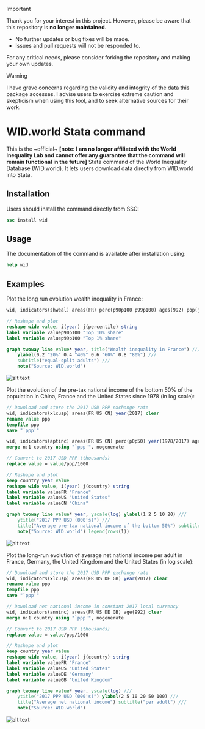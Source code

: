 > [!IMPORTANT]
> 
> Thank you for your interest in this project. However, please be aware that this repository is **no longer maintained**.
> 
> - No further updates or bug fixes will be made.
> - Issues and pull requests will not be responded to.
>   
> For any critical needs, please consider forking the repository and making your own updates.

> [!WARNING]
> 
> I have grave concerns regarding the validity and integrity of the data this package accesses.
> I advise users to exercise extreme caution and skepticism when using this tool, and to seek alternative sources for their work.

# WID.world Stata command

This is the ~official~ **[note: I am no longer affiliated with the World Inequality Lab and cannot offer any guarantee that the command will remain functional in the future]** Stata command of the World Inequality Database (WID.world). It lets users download data directly from WID.world into Stata.

## Installation

Users should install the command directly from SSC:
```stata
ssc install wid
```

## Usage

The documentation of the command is available after installation using:
```stata
help wid
```

## Examples

Plot the long run evolution wealth inequality in France:
```stata
wid, indicators(shweal) areas(FR) perc(p90p100 p99p100) ages(992) pop(j) clear

// Reshape and plot
reshape wide value, i(year) j(percentile) string
label variable valuep90p100 "Top 10% share"
label variable valuep99p100 "Top 1% share"

graph twoway line value* year, title("Wealth inequality in France") ///
	ylabel(0.2 "20%" 0.4 "40%" 0.6 "60%" 0.8 "80%") ///
	subtitle("equal-split adults") ///
	note("Source: WID.world")
```
![alt text](wid_example1.png)

Plot the evolution of the pre-tax national income of the bottom 50% of the population in China, France and the United States since 1978 (in log scale):
```stata
// Download and store the 2017 USD PPP exchange rate
wid, indicators(xlcusp) areas(FR US CN) year(2017) clear
rename value ppp
tempfile ppp
save "`ppp'"

wid, indicators(aptinc) areas(FR US CN) perc(p0p50) year(1978/2017) ages(992) pop(j) clear
merge n:1 country using "`ppp'", nogenerate

// Convert to 2017 USD PPP (thousands)
replace value = value/ppp/1000

// Reshape and plot
keep country year value
reshape wide value, i(year) j(country) string
label variable valueFR "France"
label variable valueUS "United States"
label variable valueCN "China"

graph twoway line value* year, yscale(log) ylabel(1 2 5 10 20) ///
	ytitle("2017 PPP USD (000's)") ///
	title("Average pre-tax national income of the bottom 50%") subtitle("equal-split adults") ///
	note("Source: WID.world") legend(rows(1))
```
![alt text](wid_example2.png)

Plot the long-run evolution of average net national income per adult in France, Germany, the United Kingdom and the United States (in log scale):
```stata
// Download and store the 2017 USD PPP exchange rate
wid, indicators(xlcusp) areas(FR US DE GB) year(2017) clear
rename value ppp
tempfile ppp
save "`ppp'"

// Download net national income in constant 2017 local currency
wid, indicators(anninc) areas(FR US DE GB) age(992) clear
merge n:1 country using "`ppp'", nogenerate

// Convert to 2017 USD PPP (thousands)
replace value = value/ppp/1000

// Reshape and plot
keep country year value
reshape wide value, i(year) j(country) string
label variable valueFR "France"
label variable valueUS "United States"
label variable valueDE "Germany"
label variable valueGB "United Kingdom"

graph twoway line value* year, yscale(log) ///
	ytitle("2017 PPP USD (000's)") ylabel(2 5 10 20 50 100) ///
	title("Average net national income") subtitle("per adult") ///
	note("Source: WID.world")
```
![alt text](wid_example3.png)
